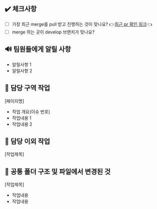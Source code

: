 ## ✔️ 체크사항

- [ ] 가장 최근 merge를 pull 받고 진행하는 것이 맞나요? 👉[최근 pr 확인 링크](https://github.com/7-lin/Final_Project_FE/pulls)👈
- [ ] merge 하는 곳이 develop 브랜치가 맞나요?

## 🔊 팀원들에게 알릴 사항

- 알릴사항 1
- 알릴사항 2

## 💸 담당 구역 작업

[페이지명]
- 작업 개요(이슈 번호)
- 작업내용 1
- 작업내용 2

## 💸 담당 이외 작업

[작업제목]

## 💸 공통 폴더 구조 및 파일에서 변경된 것

[작업제목]

- 작업내용
- 작업내용